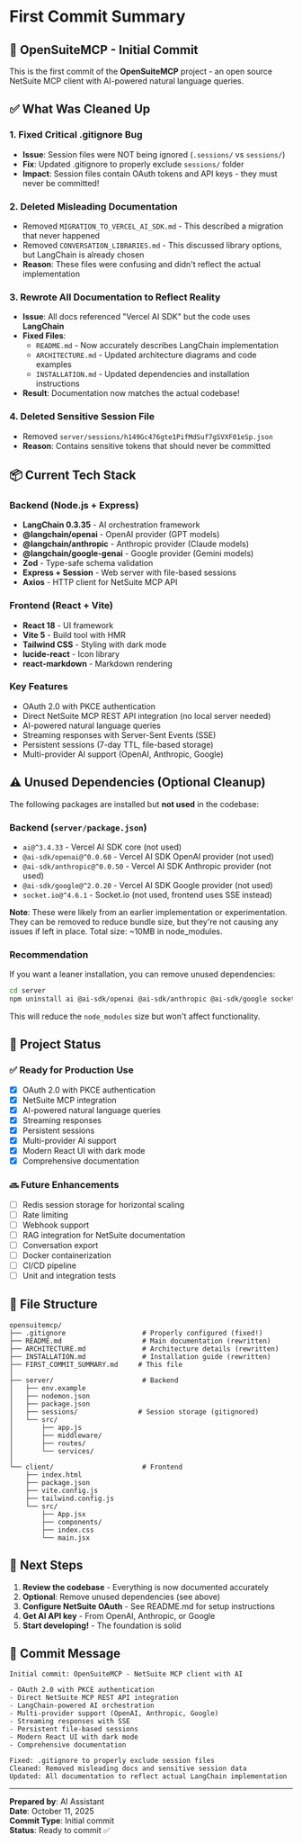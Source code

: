 # First Commit Summary

## 🎉 OpenSuiteMCP - Initial Commit

This is the first commit of the **OpenSuiteMCP** project - an open source NetSuite MCP client with AI-powered natural language queries.

## ✅ What Was Cleaned Up

### 1. **Fixed Critical .gitignore Bug**

- **Issue**: Session files were NOT being ignored (`.sessions/` vs `sessions/`)
- **Fix**: Updated .gitignore to properly exclude `sessions/` folder
- **Impact**: Session files contain OAuth tokens and API keys - they must never be committed!

### 2. **Deleted Misleading Documentation**

- Removed `MIGRATION_TO_VERCEL_AI_SDK.md` - This described a migration that never happened
- Removed `CONVERSATION_LIBRARIES.md` - This discussed library options, but LangChain is already chosen
- **Reason**: These files were confusing and didn't reflect the actual implementation

### 3. **Rewrote All Documentation to Reflect Reality**

- **Issue**: All docs referenced "Vercel AI SDK" but the code uses **LangChain**
- **Fixed Files**:
  - `README.md` - Now accurately describes LangChain implementation
  - `ARCHITECTURE.md` - Updated architecture diagrams and code examples
  - `INSTALLATION.md` - Updated dependencies and installation instructions
- **Result**: Documentation now matches the actual codebase!

### 4. **Deleted Sensitive Session File**

- Removed `server/sessions/h149Gc476gte1PifMdSuf7gSVXF01eSp.json`
- **Reason**: Contains sensitive tokens that should never be committed

## 📦 Current Tech Stack

### Backend (Node.js + Express)

- **LangChain 0.3.35** - AI orchestration framework
- **@langchain/openai** - OpenAI provider (GPT models)
- **@langchain/anthropic** - Anthropic provider (Claude models)
- **@langchain/google-genai** - Google provider (Gemini models)
- **Zod** - Type-safe schema validation
- **Express + Session** - Web server with file-based sessions
- **Axios** - HTTP client for NetSuite MCP API

### Frontend (React + Vite)

- **React 18** - UI framework
- **Vite 5** - Build tool with HMR
- **Tailwind CSS** - Styling with dark mode
- **lucide-react** - Icon library
- **react-markdown** - Markdown rendering

### Key Features

- OAuth 2.0 with PKCE authentication
- Direct NetSuite MCP REST API integration (no local server needed)
- AI-powered natural language queries
- Streaming responses with Server-Sent Events (SSE)
- Persistent sessions (7-day TTL, file-based storage)
- Multi-provider AI support (OpenAI, Anthropic, Google)

## ⚠️ Unused Dependencies (Optional Cleanup)

The following packages are installed but **not used** in the codebase:

### Backend (`server/package.json`)

- `ai@^3.4.33` - Vercel AI SDK core (not used)
- `@ai-sdk/openai@^0.0.60` - Vercel AI SDK OpenAI provider (not used)
- `@ai-sdk/anthropic@^0.0.50` - Vercel AI SDK Anthropic provider (not used)
- `@ai-sdk/google@^2.0.20` - Vercel AI SDK Google provider (not used)
- `socket.io@^4.6.1` - Socket.io (not used, frontend uses SSE instead)

**Note**: These were likely from an earlier implementation or experimentation. They can be removed to reduce bundle size, but they're not causing any issues if left in place. Total size: ~10MB in node_modules.

### Recommendation

If you want a leaner installation, you can remove unused dependencies:

```bash
cd server
npm uninstall ai @ai-sdk/openai @ai-sdk/anthropic @ai-sdk/google socket.io
```

This will reduce the `node_modules` size but won't affect functionality.

## 🚀 Project Status

### ✅ Ready for Production Use

- [x] OAuth 2.0 with PKCE authentication
- [x] NetSuite MCP integration
- [x] AI-powered natural language queries
- [x] Streaming responses
- [x] Persistent sessions
- [x] Multi-provider AI support
- [x] Modern React UI with dark mode
- [x] Comprehensive documentation

### 🔜 Future Enhancements

- [ ] Redis session storage for horizontal scaling
- [ ] Rate limiting
- [ ] Webhook support
- [ ] RAG integration for NetSuite documentation
- [ ] Conversation export
- [ ] Docker containerization
- [ ] CI/CD pipeline
- [ ] Unit and integration tests

## 📁 File Structure

```
opensuitemcp/
├── .gitignore                   # Properly configured (fixed!)
├── README.md                    # Main documentation (rewritten)
├── ARCHITECTURE.md              # Architecture details (rewritten)
├── INSTALLATION.md              # Installation guide (rewritten)
├── FIRST_COMMIT_SUMMARY.md     # This file
│
├── server/                      # Backend
│   ├── env.example
│   ├── nodemon.json
│   ├── package.json
│   ├── sessions/               # Session storage (gitignored)
│   └── src/
│       ├── app.js
│       ├── middleware/
│       ├── routes/
│       └── services/
│
└── client/                      # Frontend
    ├── index.html
    ├── package.json
    ├── vite.config.js
    ├── tailwind.config.js
    └── src/
        ├── App.jsx
        ├── components/
        ├── index.css
        └── main.jsx
```

## 🎯 Next Steps

1. **Review the codebase** - Everything is now documented accurately
2. **Optional**: Remove unused dependencies (see above)
3. **Configure NetSuite OAuth** - See README.md for setup instructions
4. **Get AI API key** - From OpenAI, Anthropic, or Google
5. **Start developing!** - The foundation is solid

## 📝 Commit Message

```
Initial commit: OpenSuiteMCP - NetSuite MCP client with AI

- OAuth 2.0 with PKCE authentication
- Direct NetSuite MCP REST API integration
- LangChain-powered AI orchestration
- Multi-provider support (OpenAI, Anthropic, Google)
- Streaming responses with SSE
- Persistent file-based sessions
- Modern React UI with dark mode
- Comprehensive documentation

Fixed: .gitignore to properly exclude session files
Cleaned: Removed misleading docs and sensitive session data
Updated: All documentation to reflect actual LangChain implementation
```

---

**Prepared by**: AI Assistant  
**Date**: October 11, 2025  
**Commit Type**: Initial commit  
**Status**: Ready to commit ✅
